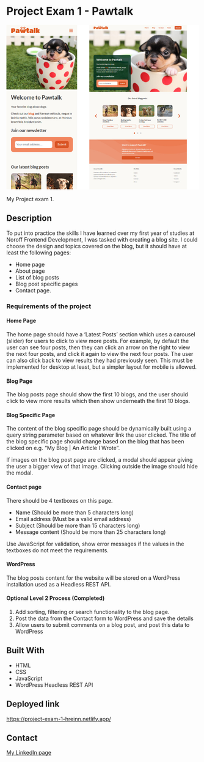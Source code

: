# Project Exam 1 - Pawtalk

<img src="/img/project-exam-1-readme.jpg" width="600" alt="Pawtalk Desktop and Mobile view">

My Project exam 1.

## Description

To put into practice the skills I have learned over my first year of studies at Noroff Frontend Development,
I was tasked with creating a blog site. I could choose the design and topics covered on the blog, but it should have at
least the following pages:

- Home page
- About page
- List of blog posts
- Blog post specific pages
- Contact page.

### Requirements of the project

#### Home Page

The home page should have a ‘Latest Posts’ section which uses a carousel (slider) for users to click to view more posts.
For example, by default the user can see four posts, then they can click an arrow on the right to view the next four
posts, and click it again to view the next four posts. The user can also click back to view results they had previously
seen. This must be implemented for desktop at least, but a simpler layout for mobile is allowed.

#### Blog Page

The blog posts page should show the first 10 blogs, and the user should click to view more results which then show
underneath the first 10 blogs.

#### Blog Specific Page

The content of the blog specific page should be dynamically built using a query string parameter based on whatever link
the user clicked. The title of the blog specific page should change based on the blog that has been clicked on e.g. “My
Blog | An Article I Wrote”.

If images on the blog post page are clicked, a modal should appear giving the user a bigger view of that image. Clicking
outside the image should hide the modal.

#### Contact page

There should be 4 textboxes on this page.

- Name (Should be more than 5 characters long)
- Email address (Must be a valid email address)
- Subject (Should be more than 15 characters long)
- Message content (Should be more than 25 characters long)

Use JavaScript for validation, show error messages if the values in the textboxes do not meet the requirements.

#### WordPress

The blog posts content for the website will be stored on a WordPress installation used as a Headless REST API.

#### Optional Level 2 Process (Completed)

1. Add sorting, filtering or search functionality to the blog page.
2. Post the data from the Contact form to WordPress and save the details
3. Allow users to submit comments on a blog post, and post this data to WordPress

## Built With

- HTML
- CSS
- JavaScript
- WordPress Headless REST API

## Deployed link

https://project-exam-1-hreinn.netlify.app/

## Contact

[My LinkedIn page](https://www.linkedin.com/in/hreinn-gylfason-b9a48521a/)
